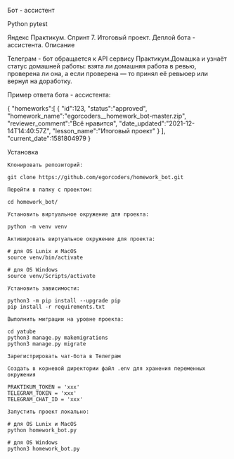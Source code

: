 Бот - ассистент

Python pytest

Яндекс Практикум. Спринт 7. Итоговый проект. Деплой бота - ассистента.
Описание

Телеграм - бот обращается к API сервису Практикум.Домашка и узнаёт статус домашней работы: взята ли домашняя работа в ревью, проверена ли она, а если проверена — то принял её ревьюер или вернул на доработку.

Пример ответа бота - ассистента:

{
   "homeworks":[
      {
         "id":123,
         "status":"approved",
         "homework_name":"egorcoders__homework_bot-master.zip",
         "reviewer_comment":"Всё нравится",
         "date_updated":"2021-12-14T14:40:57Z",
         "lesson_name":"Итоговый проект"
      }
   ],
   "current_date":1581804979
}

Установка

    Клонировать репозиторий:

    git clone https://github.com/egorcoders/homework_bot.git

    Перейти в папку с проектом:

    cd homework_bot/

    Установить виртуальное окружение для проекта:

    python -m venv venv

    Активировать виртуальное окружение для проекта:

    # для OS Lunix и MacOS
    source venv/bin/activate

    # для OS Windows
    source venv/Scripts/activate

    Установить зависимости:

    python3 -m pip install --upgrade pip
    pip install -r requirements.txt

    Выполнить миграции на уровне проекта:

    cd yatube
    python3 manage.py makemigrations
    python3 manage.py migrate

    Зарегистрировать чат-бота в Телеграм

    Создать в корневой директории файл .env для хранения переменных окружения

    PRAKTIKUM_TOKEN = 'xxx'
    TELEGRAM_TOKEN = 'xxx'
    TELEGRAM_CHAT_ID = 'xxx'

    Запустить проект локально:

    # для OS Lunix и MacOS
    python homework_bot.py

    # для OS Windows
    python3 homework_bot.py
